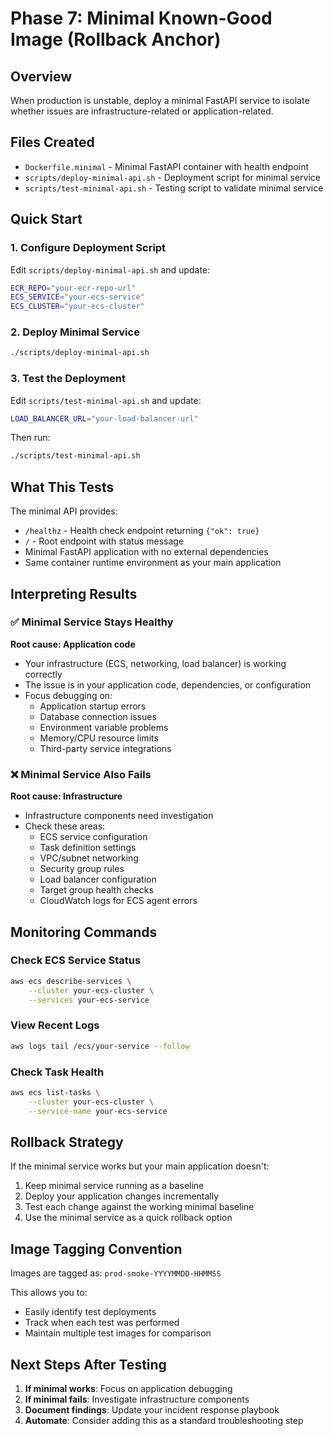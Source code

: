 # Phase 7: Minimal Known-Good Image (Rollback Anchor)

## Overview
When production is unstable, deploy a minimal FastAPI service to isolate whether issues are infrastructure-related or application-related.

## Files Created
- `Dockerfile.minimal` - Minimal FastAPI container with health endpoint
- `scripts/deploy-minimal-api.sh` - Deployment script for minimal service
- `scripts/test-minimal-api.sh` - Testing script to validate minimal service

## Quick Start

### 1. Configure Deployment Script
Edit `scripts/deploy-minimal-api.sh` and update:
```bash
ECR_REPO="your-ecr-repo-url"
ECS_SERVICE="your-ecs-service"
ECS_CLUSTER="your-ecs-cluster"
```

### 2. Deploy Minimal Service
```bash
./scripts/deploy-minimal-api.sh
```

### 3. Test the Deployment
Edit `scripts/test-minimal-api.sh` and update:
```bash
LOAD_BALANCER_URL="your-load-balancer-url"
```

Then run:
```bash
./scripts/test-minimal-api.sh
```

## What This Tests
The minimal API provides:
- `/healthz` - Health check endpoint returning `{"ok": true}`
- `/` - Root endpoint with status message
- Minimal FastAPI application with no external dependencies
- Same container runtime environment as your main application

## Interpreting Results

### ✅ Minimal Service Stays Healthy
**Root cause: Application code**
- Your infrastructure (ECS, networking, load balancer) is working correctly
- The issue is in your application code, dependencies, or configuration
- Focus debugging on:
  - Application startup errors
  - Database connection issues
  - Environment variable problems
  - Memory/CPU resource limits
  - Third-party service integrations

### ❌ Minimal Service Also Fails
**Root cause: Infrastructure**
- Infrastructure components need investigation
- Check these areas:
  - ECS service configuration
  - Task definition settings
  - VPC/subnet networking
  - Security group rules
  - Load balancer configuration
  - Target group health checks
  - CloudWatch logs for ECS agent errors

## Monitoring Commands

### Check ECS Service Status
```bash
aws ecs describe-services \
    --cluster your-ecs-cluster \
    --services your-ecs-service
```

### View Recent Logs
```bash
aws logs tail /ecs/your-service --follow
```

### Check Task Health
```bash
aws ecs list-tasks \
    --cluster your-ecs-cluster \
    --service-name your-ecs-service
```

## Rollback Strategy
If the minimal service works but your main application doesn't:

1. Keep minimal service running as a baseline
2. Deploy your application changes incrementally
3. Test each change against the working minimal baseline
4. Use the minimal service as a quick rollback option

## Image Tagging Convention
Images are tagged as: `prod-smoke-YYYYMMDD-HHMMSS`

This allows you to:
- Easily identify test deployments
- Track when each test was performed
- Maintain multiple test images for comparison

## Next Steps After Testing
1. **If minimal works**: Focus on application debugging
2. **If minimal fails**: Investigate infrastructure components
3. **Document findings**: Update your incident response playbook
4. **Automate**: Consider adding this as a standard troubleshooting step
